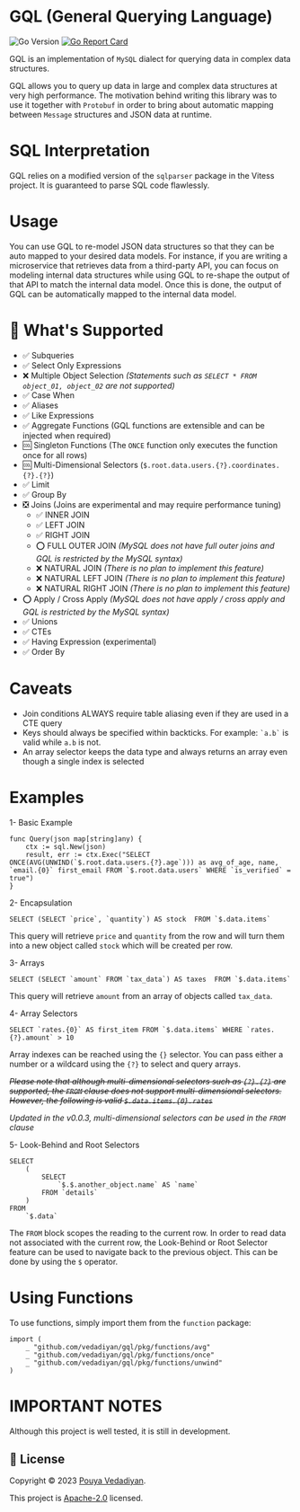 
# GQL (General Querying Language)
![Go Version](https://img.shields.io/badge/Go-%3E%3D%201.19-%23007d9c)
[![Go Report Card](https://goreportcard.com/badge/github.com/vedadiyan/gql)](https://goreportcard.com/report/github.com/vedadiyan/gql)

GQL is an implementation of `MySQL` dialect for querying data in complex data structures.



GQL allows you to query up data in large and complex data structures at very high performance. The motivation behind writing this library was to use it together with `Protobuf` in order to bring about automatic mapping between `Message` structures and JSON data at runtime.

# SQL Interpretation
GQL relies on a modified version of the `sqlparser` package in the Vitess project. It is guaranteed to parse SQL code flawlessly. 

# Usage 
You can use GQL to re-model JSON data structures so that they can be auto mapped to your desired data models. For instance, if you are writing a microservice that retrieves data from a third-party API, you can focus on modeling internal data structures while using GQL to re-shape the output of that API to match the internal data model. Once this is done, the output of GQL can be automatically mapped to the internal data model.  

# 📌 What's Supported

 - ✅ Subqueries
 - ✅ Select Only Expressions
 - ❌ Multiple Object Selection *(Statements such as `SELECT * FROM object_01, object_02` are not supported)*
 - ✅ Case When
 - ✅ Aliases
 - ✅ Like Expressions
 - ✅ Aggregate Functions (GQL functions are extensible and can be injected when required)
 - 🆒 Singleton Functions (The `ONCE` function only executes the function once for all rows)
 - 🆒 Multi-Dimensional Selectors (`$.root.data.users.{?}.coordinates.{?}.{?}`)
 - ✅ Limit
 - ✅ Group By
 - ❎ Joins (Joins are experimental and may require performance tuning)
	 - ✅ INNER JOIN
	 - ✅ LEFT JOIN
	 - ✅ RIGHT JOIN
	 - ⭕ FULL OUTER JOIN *(MySQL does not have full outer joins and GQL is restricted by the MySQL syntax)*
	 - ❌ NATURAL JOIN *(There is no plan to implement this feature)*
	 - ❌ NATURAL LEFT JOIN *(There is no plan to implement this feature)*
	 - ❌ NATURAL RIGHT JOIN *(There is no plan to implement this feature)*
 - ⭕ Apply / Cross Apply *(MySQL does not have apply / cross apply and GQL is restricted by the MySQL syntax)*
 - ✅ Unions
 - ✅ CTEs
 - ✅ Having Expression (experimental)
 - ✅ Order By

# Caveats
- Join conditions ALWAYS require table aliasing even if they are used in a CTE query 
- Keys should always be specified within backticks. For example: `` `a.b` `` is valid while `a.b` is not.
- An array selector keeps the data type and always returns an array even though a single index is selected 

# Examples

1- Basic Example

    func Query(json map[string]any) {
        ctx := sql.New(json)
        result, err := ctx.Exec("SELECT ONCE(AVG(UNWIND(`$.root.data.users.{?}.age`))) as avg_of_age, name, `email.{0}` first_email FROM `$.root.data.users` WHERE `is_verified` = true")
    }

2- Encapsulation

    SELECT (SELECT `price`, `quantity`) AS stock  FROM `$.data.items`    

This query will retrieve `price` and `quantity` from the row and will turn them into a new object called `stock` which will be created per row.

3- Arrays

    SELECT (SELECT `amount` FROM `tax_data`) AS taxes  FROM `$.data.items` 

This query will retrieve `amount` from an array of objects called `tax_data`. 

4- Array Selectors 

    SELECT `rates.{0}` AS first_item FROM `$.data.items` WHERE `rates.{?}.amount` > 10

Array indexes can be reached using the `{}` selector. You can pass either a number or a wildcard using the `{?}` to select and query arrays.

~~*Please note that although multi-dimensional selectors such as `{?}.{?}` are supported, the `FROM` clause does not support multi-dimensional selectors. However, the following is valid `$.data.items.{0}.rates`*~~

*Updated in the v0.0.3, multi-dimensional selectors can be used in the `FROM` clause*

5- Look-Behind and Root Selectors

	SELECT 
		(
			SELECT
				`$.$.another_object.name` AS `name`
			FROM `details` 
		)
	FROM 
		`$.data`

The `FROM` block scopes the reading to the current row. In order to read data not associated with the current row, the Look-Behind or Root Selector feature can be used to navigate back to the previous object. This can be done by using the `$` operator. 

# Using Functions 
To use functions, simply import them from the `function` package:

    import (
	    _ "github.com/vedadiyan/gql/pkg/functions/avg"
	    _ "github.com/vedadiyan/gql/pkg/functions/once"
	    _ "github.com/vedadiyan/gql/pkg/functions/unwind"
    )

# IMPORTANT NOTES

Although this project is well tested, it is still in development.

## 📝 License

Copyright © 2023 [Pouya Vedadiyan](https://github.com/vedadiyan).

This project is [Apache-2.0](./LICENSE) licensed.

